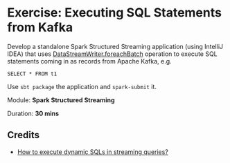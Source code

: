 # Exercise: Executing SQL Statements from Kafka

Develop a standalone Spark Structured Streaming application (using IntelliJ IDEA) that uses [DataStreamWriter.foreachBatch](https://spark.apache.org/docs/latest/api/scala/index.html#org.apache.spark.sql.streaming.DataStreamWriter) operation to execute SQL statements coming in as records from Apache Kafka, e.g.

```
SELECT * FROM t1
```

Use `sbt package` the application and `spark-submit` it.

Module: **Spark Structured Streaming**

Duration: **30 mins**

## Credits

* [How to execute dynamic SQLs in streaming queries?](https://stackoverflow.com/q/58996885/1305344)

<!--
## Solution

```scala
```
-->
